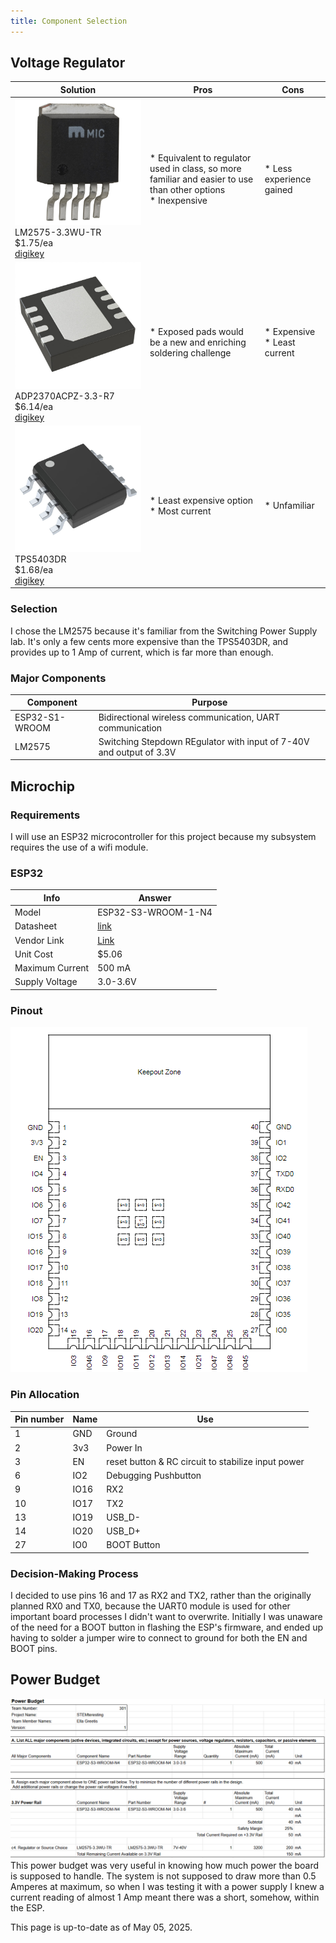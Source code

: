 ```yaml
---
title: Component Selection
---
```

## Voltage Regulator
|Solution | Pros | Cons |
|------|------|------|
|![image](LM2575-3.3WU-TR.jpg) <br> LM2575-3.3WU-TR <br> $1.75/ea <br> [digikey](https://www.digikey.com/en/products/detail/microchip-technology/LM2575-3-3WU-TR/1027646)| \* Equivalent to regulator used in class, so more familiar and easier to use than other options <br> \* Inexpensive | \* Less experience gained |
|![image](ADP2370ACPZ-3.3-R7.JPG) <br> ADP2370ACPZ-3.3-R7 <br> $6.14/ea <br> [digikey](https://www.digikey.com/en/products/detail/analog-devices-inc/ADP2370ACPZ-3-3-R7/3232861)| \* Exposed pads would be a new and enriching soldering challenge | \* Expensive <br> \* Least current|
|![image](TPS5403DR.jpg) <br> TPS5403DR <br> $1.68/ea <br> [digikey](https://www.digikey.com/en/products/detail/texas-instruments/TPS5403DR/3671586)| \* Least expensive option <br> \* Most current | \* Unfamiliar|

### Selection
I chose the LM2575 because it's familiar from the Switching Power Supply lab. It's only a few cents more expensive than the TPS5403DR, and provides up to 1 Amp of current, which is far more than enough. 

### Major Components
|Component | Purpose | 
|----------|---------|
| ESP32-S1-WROOM | Bidirectional wireless communication, UART communication | 
| LM2575 | Switching Stepdown REgulator with input of 7-40V and output of 3.3V | 

## Microchip
### Requirements 
I will use an ESP32 microcontroller for this project because my subsystem requires the use of a wifi module. 
### ESP32
|Info  | Answer |
|-----|-----|
|Model |ESP32-S3-WROOM-1-N4|
|Datasheet|[link](documentation/esp32-s3-wroom-1_wroom-1u_datasheet_en.pdf)|
|Vendor Link|[Link](https://www.digikey.com/en/products/detail/espressif-systems/ESP32-S3-WROOM-1-N4/16162639)|
|Unit Cost|$5.06|
|Maximum Current|500 mA|
|Supply Voltage |3.0-3.6V|

### Pinout
![image](ESP32pinout.png)
### Pin Allocation
|Pin number | Name | Use|
|-----|-----|-----|
|1| GND |Ground|
|2| 3v3 |Power In|
|3| EN |reset button & RC circuit to stabilize input power|
|6|IO2 |Debugging Pushbutton|
|9| IO16 | RX2 |
|10| IO17 | TX2 |
|13|IO19 |USB_D-|
|14|IO20 |USB_D+|
|27|IO0 | BOOT Button|

### Decision-Making Process
I decided to use pins 16 and 17 as RX2 and TX2, rather than the originally planned RX0 and TX0, because the UART0 module is used for other important board processes I didn't want to overwrite. Initially I was unaware of the need for a BOOT button in flashing the ESP's firmware, and ended up having to solder a jumper wire to connect to ground for both the EN and BOOT pins. 

## Power Budget
![Power Budget](powerBudget.png)
This power budget was very useful in knowing how much power the board is supposed to handle. The system is not supposed to draw more than 0.5 Amperes at maximum, so when I was testing it with a power supply I knew a current reading of almost 1 Amp meant there was a short, somehow, within the ESP. 

This page is up-to-date as of May 05, 2025. 